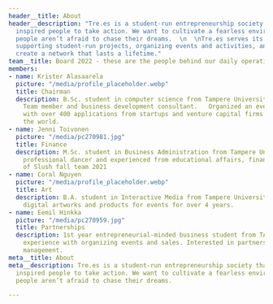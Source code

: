 ```yaml
---
header__title: About
header__description: "Tre.es is a student-run entrepreneurship society that encourages
  inspired people to take action. We want to cultivate a fearless environment where
  people aren’t afraid to chase their dreams.  \n  \nTre.es serves its community by
  supporting student-run projects, organizing events and activities, and helping them
  create a network that lasts a lifetime."
team__title: Board 2022 - these are the people behind our daily operations
members:
- name: Krister Alasaarela
  picture: "/media/profile_placeholder.webp"
  title: Chairman
  description: B.Sc. student in computer science from Tampere University. Former Aaltoes
    Team member and business development consultant.   Organized an event in 2019
    with over 400 applications from startups and venture capital firms from around
    the world.
- name: Jenni Toivonen
  picture: "/media/pc270981.jpg"
  title: Finance
  description: M.Sc. student in Business Administration from Tampere University.   Former
    professional dancer and experienced from educational affairs, finance & sales.  Member
    of Slush fall team 2021
- name: Coral Nguyen
  picture: "/media/profile_placeholder.webp"
  title: Art
  description: B.A. student in Interactive Media from Tampere University.   Designed
    digital artworks and products for events for over 4 years.
- name: Eemil Hinkka
  picture: "/media/pc270959.jpg"
  title: Partnerships
  description: 1st year entrepreneurial-minded business student from TAMK.  Prior
    experience with organizing events and sales. Interested in partnerships and project
    management.
meta__title: About
meta__description: Tre.es is a student-run entrepreneurship society that encourages
  inspired people to take action. We want to cultivate a fearless environment where
  people aren’t afraid to chase their dreams.

---
```

